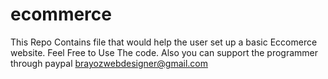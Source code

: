 # ecommerce
This Repo Contains file that would help the user set up a basic Eccomerce website.  Feel Free to Use The code. Also you can support the programmer through paypal brayozwebdesigner@gmail.com

